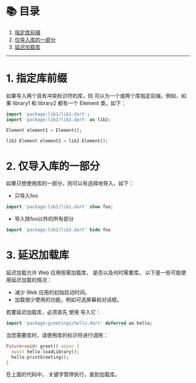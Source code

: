 # 📚 目录

1. [指定库前缀](#1-指定库前缀)
2. [仅导入库的一部分](#2-仅导入库的一部分)
3. [延迟加载库](#3-延迟加载库)
---

# 1. 指定库前缀

如果导入两个具有冲突标识符的库，则 可以为一个或两个库指定前缀。例如，如果 library1 和 library2 都有一个 Element 类，如下：

```dart
import 'package:lib1/lib1.dart';
import 'package:lib2/lib2.dart' as lib2;

Element element1 = Element();

lib2.Element element2 = lib2.Element();
```

# 2. 仅导入库的一部分

如果只想使用库的一部分，则可以有选择地导入，如下：

- 只导入foo

```dart
import 'package:lib1/lib1.dart' show foo;
```

- 导入除foo以外的所有部分

```dart
import 'package:lib2/lib2.dart' hide foo
```

# 3. 延迟加载库

延迟加载允许 Web 应用按需加载库， 是否以及何时需要库。 以下是一些可能使用延迟加载的情况：

- 减少 Web 应用的初始启动时间。
- 加载很少使用的功能，例如可选屏幕和对话框。

若要延迟加载库，必须首先 使用 导入它：

```dart
import 'package:greetings/hello.dart' deferred as hello;
```

当您需要库时，请使用库的标识符进行调用：

```dart
Future<void> greet() async {
  await hello.loadLibrary();
  hello.printGreeting();
}
```

在上面的代码中， 关键字暂停执行，直到加载库。